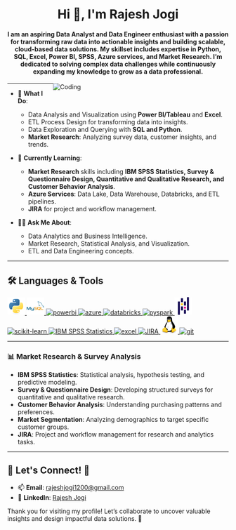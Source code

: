 <!-- ![logo](https://github.com/RAJESHJOGI1200/RAJESHJOGI1200/blob/main/coverimage.png) -->

<h1 align="center">Hi 👋, I'm Rajesh Jogi</h1>  
<h4 align="center">I am an aspiring Data Analyst and Data Engineer enthusiast with a passion for transforming raw data into actionable insights and building scalable, cloud-based data solutions. My skillset includes expertise in Python, SQL, Excel, Power BI, SPSS, Azure services, and Market Research. I’m dedicated to solving complex data challenges while continuously expanding my knowledge to grow as a data professional.</h4>  

<img align="right" alt="Coding" width="400" src="https://miro.medium.com/v2/resize:fit:679/1*zVnWJtyGOX_kUIDm6ccCfQ.gif">  

---

- 🔭 **What I Do**:  
  - Data Analysis and Visualization using **Power BI/Tableau** and **Excel**.  
  - ETL Process Design for transforming data into insights.  
  - Data Exploration and Querying with **SQL and Python**.  
  - **Market Research**: Analyzing survey data, customer insights, and trends.  

- 🌱 **Currently Learning**:  
  - **Market Research** skills including **IBM SPSS Statistics, Survey & Questionnaire Design, Quantitative and Qualitative Research, and Customer Behavior Analysis**.  
  - **Azure Services**: Data Lake, Data Warehouse, Databricks, and ETL pipelines.  
  - **JIRA** for project and workflow management.  

- 👨‍💻 **Ask Me About**:  
  - Data Analytics and Business Intelligence.  
  - Market Research, Statistical Analysis, and Visualization.  
  - ETL and Data Engineering concepts.  

---

## 🛠️ Languages & Tools  
<p align="left">  
  <a href="https://www.python.org" target="_blank" rel="noreferrer">  
    <img src="https://raw.githubusercontent.com/devicons/devicon/master/icons/python/python-original.svg" alt="python" width="40" height="40"/>  
  </a>  
  <a href="https://www.mysql.com/" target="_blank" rel="noreferrer">  
    <img src="https://raw.githubusercontent.com/devicons/devicon/master/icons/mysql/mysql-original-wordmark.svg" alt="mysql" width="40" height="40"/>  
  </a>  
  <a href="https://powerbi.microsoft.com/" target="_blank" rel="noreferrer">  
    <img src="https://upload.wikimedia.org/wikipedia/commons/c/cf/New_Power_BI_Logo.svg" alt="powerbi" width="40" height="40"/>  
  </a>  
  <a href="https://azure.microsoft.com/en-in/" target="_blank" rel="noreferrer">  
    <img src="https://www.vectorlogo.zone/logos/microsoft_azure/microsoft_azure-icon.svg" alt="azure" width="40" height="40"/>  
  </a>  
  <a href="https://databricks.com/" target="_blank" rel="noreferrer">  
    <img src="https://www.vectorlogo.zone/logos/databricks/databricks-icon.svg" alt="databricks" width="40" height="40"/>  
  </a>  
  <a href="https://spark.apache.org/" target="_blank" rel="noreferrer">  
    <img src="https://upload.wikimedia.org/wikipedia/commons/f/f3/Apache_Spark_logo.svg" alt="pyspark" width="40" height="40"/>  
  </a>  
  <a href="https://pandas.pydata.org/" target="_blank" rel="noreferrer">  
    <img src="https://raw.githubusercontent.com/devicons/devicon/2ae2a900d2f041da66e950e4d48052658d850630/icons/pandas/pandas-original.svg" alt="pandas" width="40" height="40"/>  
  </a>  
  <a href="https://scikit-learn.org/" target="_blank" rel="noreferrer">  
    <img src="https://upload.wikimedia.org/wikipedia/commons/0/05/Scikit_learn_logo_small.svg" alt="scikit-learn" width="40" height="40"/>  
  </a>  
  <a href="https://www.ibm.com/products/spss-statistics" target="_blank" rel="noreferrer">  
    <img src="https://upload.wikimedia.org/wikipedia/commons/8/88/SPSS_Logo.png" alt="IBM SPSS Statistics" width="40" height="40"/>  
  </a>  
  <a href="https://www.microsoft.com/en-us/microsoft-365/excel" target="_blank" rel="noreferrer">  
    <img src="https://upload.wikimedia.org/wikipedia/commons/7/7f/Microsoft_Office_Excel_%282018%E2%80%93present%29.svg" alt="excel" width="40" height="40"/>  
  </a>  
  <a href="https://www.atlassian.com/software/jira" target="_blank" rel="noreferrer">  
    <img src="https://www.vectorlogo.zone/logos/atlassian_jira/atlassian_jira-icon.svg" alt="JIRA" width="40" height="40"/>  
  </a>  
  <a href="https://www.linux.org/" target="_blank" rel="noreferrer">  
    <img src="https://raw.githubusercontent.com/devicons/devicon/master/icons/linux/linux-original.svg" alt="linux" width="40" height="40"/>  
  </a>  
  <a href="https://git-scm.com/" target="_blank" rel="noreferrer">  
    <img src="https://www.vectorlogo.zone/logos/git-scm/git-scm-icon.svg" alt="git" width="40" height="40"/>  
  </a>  
</p>  

---

### 📊 Market Research & Survey Analysis  

- **IBM SPSS Statistics**: Statistical analysis, hypothesis testing, and predictive modeling.  
- **Survey & Questionnaire Design**: Developing structured surveys for quantitative and qualitative research.  
- **Customer Behavior Analysis**: Understanding purchasing patterns and preferences.  
- **Market Segmentation**: Analyzing demographics to target specific customer groups.  
- **JIRA**: Project and workflow management for research and analytics tasks.  

---

## 🔗 Let's Connect! 🤝  
- 📫 **Email**: [rajeshjogi1200@gmail.com](mailto:rajeshjogi1200@gmail.com)  
- 💼 **LinkedIn**: [Rajesh Jogi](https://www.linkedin.com/in/rajesh-jogi-967102240/)  

Thank you for visiting my profile! Let’s collaborate to uncover valuable insights and design impactful data solutions. 🚀  

